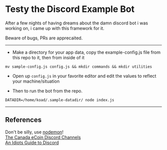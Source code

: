 # Testy the Discord Example Bot

After a few nights of having dreams about the damn discord bot i was working on, i came up with this framework for it.

Beware of bugs,  PRs are apprecaited.





---

* Make a directory for your app data, copy the example-config.js file from this repo to it, then from inside of it
```
mv sample-config.js config.js && mkdir commands && mkdir utilities
```

* Open up ``config.js`` in your favorite editor and edit the values to reflect your machine/situation




* Then to run the bot from the repo.
```
DATADIR=/home/koad/.sample-datadir/ node index.js
```





---

## References

Don't be silly, use [nodemon](https://github.com/remy/nodemon)!  
[The Canada eCoin Discord Channels](https://discord.gg/9wAtaBG)    
[An Idiots Guide to Discord](https://anidiotsguide_old.gitbooks.io/discord-js-bot-guide/content/information/understanding-collections.html)  
[]()  
[]()  
